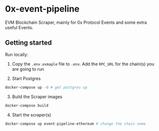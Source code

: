# 0x-event-pipeline

EVM Blockchain Scraper, mainly for 0x Protocol Events and some extra useful Events.

## Getting started

Run locally:

1. Copy the `.env.exmaple` file to `.env`. Add the `RPC_URL` for the chain(s) you are going to run

2. Start Postgres

```sh
docker-compose up -d # get postgres up
```

3. Build the Scraper images

```sh
docker-compose build
```

4. Start the scraper(s)

```sh
docker-compose up event-pipeline-ethereum # change the chain name
```
